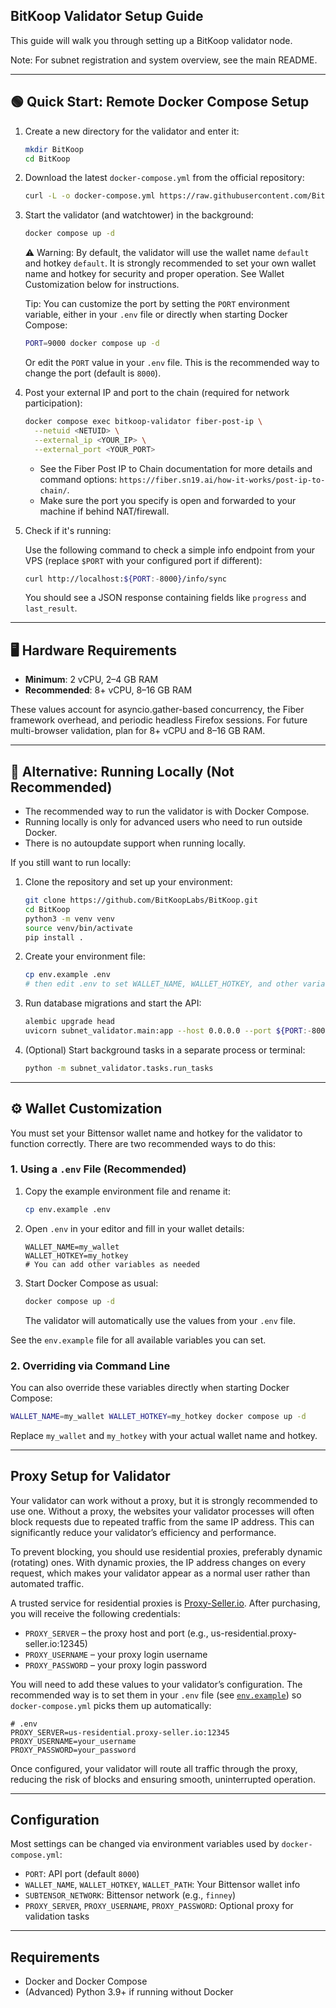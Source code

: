 ## BitKoop Validator Setup Guide

This guide will walk you through setting up a BitKoop validator node.

Note: For subnet registration and system overview, see the main README.

---

## 🟢 Quick Start: Remote Docker Compose Setup

1. Create a new directory for the validator and enter it:

   ```sh
   mkdir BitKoop
   cd BitKoop
   ```

2. Download the latest `docker-compose.yml` from the official repository:

   ```sh
   curl -L -o docker-compose.yml https://raw.githubusercontent.com/BitKoopLabs/BitKoop/main/docker-compose.yml
   ```

3. Start the validator (and watchtower) in the background:

   ```sh
   docker compose up -d
   ```

   ⚠️ Warning: By default, the validator will use the wallet name `default` and hotkey `default`. It is strongly recommended to set your own wallet name and hotkey for security and proper operation. See Wallet Customization below for instructions.

   Tip: You can customize the port by setting the `PORT` environment variable, either in your `.env` file or directly when starting Docker Compose:

   ```sh
   PORT=9000 docker compose up -d
   ```

   Or edit the `PORT` value in your `.env` file. This is the recommended way to change the port (default is `8000`).

4. Post your external IP and port to the chain (required for network participation):

   ```sh
   docker compose exec bitkoop-validator fiber-post-ip \
     --netuid <NETUID> \
     --external_ip <YOUR_IP> \
     --external_port <YOUR_PORT>
   ```

   - See the Fiber Post IP to Chain documentation for more details and command options: `https://fiber.sn19.ai/how-it-works/post-ip-to-chain/`.
   - Make sure the port you specify is open and forwarded to your machine if behind NAT/firewall.

5. Check if it's running:

   Use the following command to check a simple info endpoint from your VPS (replace `$PORT` with your configured port if different):

   ```sh
   curl http://localhost:${PORT:-8000}/info/sync
   ```

   You should see a JSON response containing fields like `progress` and `last_result`.

---

## 🖥️ Hardware Requirements

- **Minimum**: 2 vCPU, 2–4 GB RAM
- **Recommended**: 8+ vCPU, 8–16 GB RAM

These values account for asyncio.gather-based concurrency, the Fiber framework overhead, and periodic headless Firefox sessions. For future multi-browser validation, plan for 8+ vCPU and 8–16 GB RAM.

---

## 🛑 Alternative: Running Locally (Not Recommended)

- The recommended way to run the validator is with Docker Compose.
- Running locally is only for advanced users who need to run outside Docker.
- There is no autoupdate support when running locally.

If you still want to run locally:

1. Clone the repository and set up your environment:

   ```sh
   git clone https://github.com/BitKoopLabs/BitKoop.git
   cd BitKoop
   python3 -m venv venv
   source venv/bin/activate
   pip install .
   ```

2. Create your environment file:

   ```sh
   cp env.example .env
   # then edit .env to set WALLET_NAME, WALLET_HOTKEY, and other variables
   ```

3. Run database migrations and start the API:

   ```sh
   alembic upgrade head
   uvicorn subnet_validator.main:app --host 0.0.0.0 --port ${PORT:-8000}
   ```

4. (Optional) Start background tasks in a separate process or terminal:

   ```sh
   python -m subnet_validator.tasks.run_tasks
   ```

---

## ⚙️ Wallet Customization

You must set your Bittensor wallet name and hotkey for the validator to function correctly. There are two recommended ways to do this:

### 1. Using a `.env` File (Recommended)

1. Copy the example environment file and rename it:

   ```sh
   cp env.example .env
   ```

2. Open `.env` in your editor and fill in your wallet details:

   ```env
   WALLET_NAME=my_wallet
   WALLET_HOTKEY=my_hotkey
   # You can add other variables as needed
   ```

3. Start Docker Compose as usual:

   ```sh
   docker compose up -d
   ```

   The validator will automatically use the values from your `.env` file.

See the `env.example` file for all available variables you can set.

### 2. Overriding via Command Line

You can also override these variables directly when starting Docker Compose:

```sh
WALLET_NAME=my_wallet WALLET_HOTKEY=my_hotkey docker compose up -d
```

Replace `my_wallet` and `my_hotkey` with your actual wallet name and hotkey.

---

## Proxy Setup for Validator

Your validator can work without a proxy, but it is strongly recommended to use one. Without a proxy, the websites your validator processes will often block requests due to repeated traffic from the same IP address. This can significantly reduce your validator’s efficiency and performance.

To prevent blocking, you should use residential proxies, preferably dynamic (rotating) ones. With dynamic proxies, the IP address changes on every request, which makes your validator appear as a normal user rather than automated traffic.

A trusted service for residential proxies is [Proxy-Seller.io](https://proxy-seller.io). After purchasing, you will receive the following credentials:

- `PROXY_SERVER` – the proxy host and port (e.g., us-residential.proxy-seller.io:12345)
- `PROXY_USERNAME` – your proxy login username
- `PROXY_PASSWORD` – your proxy login password

You will need to add these values to your validator’s configuration. The recommended way is to set them in your `.env` file (see [`env.example`](../env.example)) so `docker-compose.yml` picks them up automatically:

```env
# .env
PROXY_SERVER=us-residential.proxy-seller.io:12345
PROXY_USERNAME=your_username
PROXY_PASSWORD=your_password
```

Once configured, your validator will route all traffic through the proxy, reducing the risk of blocks and ensuring smooth, uninterrupted operation.

---

## Configuration

Most settings can be changed via environment variables used by `docker-compose.yml`:

- `PORT`: API port (default `8000`)
- `WALLET_NAME`, `WALLET_HOTKEY`, `WALLET_PATH`: Your Bittensor wallet info
- `SUBTENSOR_NETWORK`: Bittensor network (e.g., `finney`)
- `PROXY_SERVER`, `PROXY_USERNAME`, `PROXY_PASSWORD`: Optional proxy for validation tasks

---

## Requirements

- Docker and Docker Compose
- (Advanced) Python 3.9+ if running without Docker


